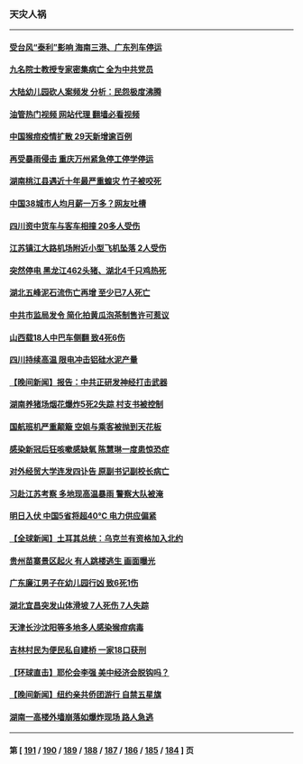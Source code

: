 ### 天灾人祸
---
#### [受台风“泰利”影响 海南三港、广东列车停运](../../pages/ncid280/n14035072.md?07170845) 
#### [九名院士教授专家密集病亡 全为中共党员](../../pages/ncid280/n14034922.md?07170845) 
#### [大陆幼儿园砍人案频发 分析：民怨极度沸腾](../../pages/ncid280/n14034557.md?07170845) 
#### [油管热门视频 网站代理 翻墙必看视频](http://138.2.39.72:81/youtube.html?epic-marker?07170845)
#### [中国猴痘疫情扩散 29天新增逾百例](../../pages/ncid280/n14034675.md?07170845) 
#### [再受暴雨侵击 重庆万州紧急停工停学停运](../../pages/ncid280/n14034176.md?07170845) 
#### [湖南桃江县遇近十年最严重蝗灾 竹子被咬死](../../pages/ncid280/n14034279.md?07170845) 
#### [中国38城市人均月薪一万多？网友吐槽](../../pages/ncid280/n14033544.md?07170845) 
#### [四川资中货车与客车相撞 20多人受伤](../../pages/ncid280/n14033570.md?07170845) 
#### [江苏镇江大路机场附近小型飞机坠落 2人受伤](../../pages/ncid280/n14033491.md?07170845) 
#### [突然停电 黑龙江462头猪、湖北4千只鸡热死](../../pages/ncid280/n14033488.md?07170845) 
#### [湖北五峰泥石流伤亡再增 至少已7人死亡](../../pages/ncid280/n14033266.md?07170845) 
#### [中共市监局发令 简化拍黄瓜泡茶制售许可惹议](../../pages/ncid280/n14032897.md?07170845) 
#### [山西载18人中巴车侧翻 致4死6伤](../../pages/ncid280/n14032812.md?07170845) 
#### [四川持续高温 限电冲击铝硅水泥产量](../../pages/ncid280/n14032347.md?07170845) 
#### [【晚间新闻】报告：中共正研发神经打击武器](../../pages/ncid280/n14032152.md?07170845) 
#### [湖南养猪场烟花爆炸5死2失踪 村支书被控制](../../pages/ncid280/n14032100.md?07170845) 
#### [国航班机严重颠簸 空姐与乘客被抛到天花板](../../pages/ncid280/n14031979.md?07170845) 
#### [感染新冠后狂咳嗽感缺氧 陈慧琳一度患惊恐症](../../pages/ncid280/n14031789.md?07170845) 
#### [对外经贸大学连发四讣告 原副书记副校长病亡](../../pages/ncid280/n14031712.md?07170845) 
#### [习赴江苏考察 多地现高温暴雨 警察大队被淹](../../pages/ncid280/n14031260.md?07170845) 
#### [明日入伏 中国5省将超40℃ 电力供应偏紧](../../pages/ncid280/n14031560.md?07170845) 
#### [【全球新闻】土耳其总统：乌克兰有资格加入北约](../../pages/ncid280/n14031509.md?07170845) 
#### [贵州苗寨景区起火 有人跳楼逃生 画面曝光](../../pages/ncid280/n14031362.md?07170845) 
#### [广东廉江男子在幼儿园行凶 致6死1伤](../../pages/ncid280/n14031355.md?07170845) 
#### [湖北宜昌突发山体滑坡 7人死伤 7人失踪](../../pages/ncid280/n14031048.md?07170845) 
#### [天津长沙沈阳等多地多人感染猴痘病毒](../../pages/ncid280/n14030703.md?07170845) 
#### [吉林村民为便民私自建桥  一家18口获刑](../../pages/ncid280/n14030702.md?07170845) 
#### [【环球直击】耶伦会李强 美中经济会脱钩吗？](../../pages/ncid280/n14030417.md?07170845) 
#### [【晚间新闻】纽约亲共侨团游行 自禁五星旗](../../pages/ncid280/n14030680.md?07170845) 
#### [湖南一高楼外墙崩落如爆炸现场 路人急逃](../../pages/ncid280/n14030657.md?07170845) 

---
#### 第 [ [191](./191.md?07170845) / [190](./190.md?07170845) / [189](./189.md?07170845) / [188](./188.md?07170845) / [187](./187.md?07170845) / [186](./186.md?07170845) / [185](./185.md?07170845) / [184](./184.md?07170845) ] 页

